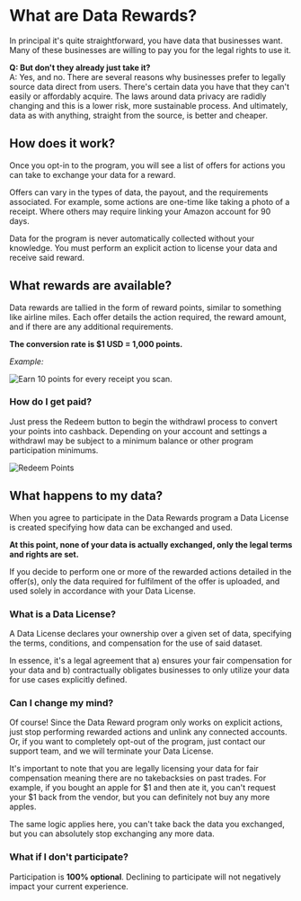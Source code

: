 # What are Data Rewards?
In principal it's quite straightforward, you have data that businesses want. Many of these businesses are willing to pay you for the legal rights to use it.

**Q: But don't they already just take it?**  
A: Yes, and no. There are several reasons why businesses prefer to legally source data direct from users. There's certain data you have that they can't easily or affordably acquire. The laws around data privacy are radidly changing and this is a lower risk, more sustainable process. And ultimately, data as with anything, straight from the source, is better and cheaper.

## How does it work?
Once you opt-in to the program, you will see a list of offers for actions you can take to exchange your data for a reward.

Offers can vary in the types of data, the payout, and the requirements associated. For example, some actions are one-time like taking a photo of a receipt. Where others may require linking your Amazon account for 90 days. 

Data for the program is never automatically collected without your knowledge. You must perform an explicit action to license your data and receive said reward.

## What rewards are available?
Data rewards are tallied in the form of reward points, similar to something like airline miles. Each offer details the action required, the reward amount, and if there are any additional requirements. 

**The conversion rate is $1 USD = 1,000 points.**

*Example:*

![Earn 10 points for every receipt you scan.](https://cdn.mytiki.com/assets/reward-example.png)


### How do I get paid?
Just press the Redeem button to begin the withdrawl process to convert your points into cashback. Depending on your account and settings a withdrawl may be subject to a minimum balance or other program participation minimums.

![Redeem Points](https://cdn.mytiki.com/assets/redeem-button.png)


## What happens to my data?

When you agree to participate in the Data Rewards program a Data License is created specifying how data can be exchanged and used.

**At this point, none of your data is actually exchanged, only the legal terms and rights are set.** 

If you decide to perform one or more of the rewarded actions detailed in the offer(s), only the data required for fulfilment of the offer is uploaded, and used solely in accordance with your Data License.

### What is a Data License?

A Data License declares your ownership over a given set of data, specifying the terms, conditions, and compensation for the use of said dataset.

In essence, it's a legal agreement that a) ensures your fair compensation for your data and b) contractually obligates businesses to only utilize your data for use cases explicitly defined. 

### Can I change my mind?

Of course! Since the Data Reward program only works on explicit actions, just stop performing rewarded actions and unlink any connected accounts. Or, if you want to completely opt-out of the program, just contact our support team, and we will terminate your Data License. 

It's important to note that you are legally licensing your data for fair compensation meaning there are no takebacksies on past trades. For example, if you bought an apple for $1 and then ate it, you can't request your $1 back from the vendor, but you can definitely not buy any more apples. 

The same logic applies here, you can't take back the data you exchanged, but you can absolutely stop exchanging any more data.

### What if I don't participate?

Participation is **100% optional**. Declining to participate will not negatively impact your current experience.

&nbsp;  
&nbsp;  
